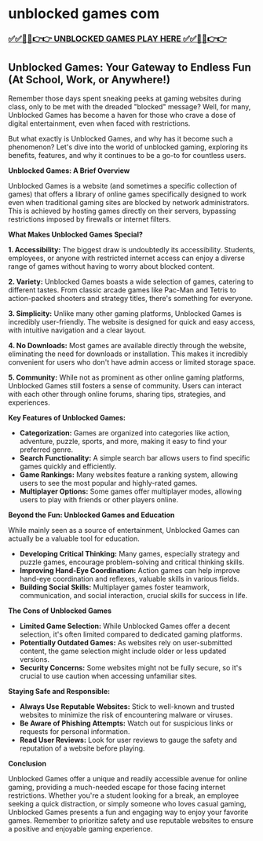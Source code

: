 # unblocked games com

### [✅✅🔴🔴👉👉 UNBLOCKED GAMES PLAY HERE ✅✅🔴🔴👉👉](https://topstoryindia.com)

## Unblocked Games: Your Gateway to Endless Fun (At School, Work, or Anywhere!)

Remember those days spent sneaking peeks at gaming websites during class, only to be met with the dreaded "blocked" message? Well, for many, Unblocked Games has become a haven for those who crave a dose of digital entertainment, even when faced with restrictions. 

But what exactly is Unblocked Games, and why has it become such a phenomenon? Let's dive into the world of unblocked gaming, exploring its benefits, features, and why it continues to be a go-to for countless users.

**Unblocked Games: A Brief Overview**

Unblocked Games is a website (and sometimes a specific collection of games) that offers a library of online games specifically designed to work even when traditional gaming sites are blocked by network administrators. This is achieved by hosting games directly on their servers, bypassing restrictions imposed by firewalls or internet filters.

**What Makes Unblocked Games Special?**

**1. Accessibility:** The biggest draw is undoubtedly its accessibility. Students, employees, or anyone with restricted internet access can enjoy a diverse range of games without having to worry about blocked content.

**2. Variety:** Unblocked Games boasts a wide selection of games, catering to different tastes. From classic arcade games like Pac-Man and Tetris to action-packed shooters and strategy titles, there's something for everyone.

**3. Simplicity:** Unlike many other gaming platforms, Unblocked Games is incredibly user-friendly. The website is designed for quick and easy access, with intuitive navigation and a clear layout. 

**4. No Downloads:** Most games are available directly through the website, eliminating the need for downloads or installation. This makes it incredibly convenient for users who don't have admin access or limited storage space.

**5. Community:** While not as prominent as other online gaming platforms, Unblocked Games still fosters a sense of community. Users can interact with each other through online forums, sharing tips, strategies, and experiences.

**Key Features of Unblocked Games:**

* **Categorization:** Games are organized into categories like action, adventure, puzzle, sports, and more, making it easy to find your preferred genre.
* **Search Functionality:** A simple search bar allows users to find specific games quickly and efficiently.
* **Game Rankings:** Many websites feature a ranking system, allowing users to see the most popular and highly-rated games.
* **Multiplayer Options:** Some games offer multiplayer modes, allowing users to play with friends or other players online.

**Beyond the Fun: Unblocked Games and Education**

While mainly seen as a source of entertainment, Unblocked Games can actually be a valuable tool for education. 

* **Developing Critical Thinking:** Many games, especially strategy and puzzle games, encourage problem-solving and critical thinking skills.
* **Improving Hand-Eye Coordination:** Action games can help improve hand-eye coordination and reflexes, valuable skills in various fields.
* **Building Social Skills:** Multiplayer games foster teamwork, communication, and social interaction, crucial skills for success in life.

**The Cons of Unblocked Games**

* **Limited Game Selection:** While Unblocked Games offer a decent selection, it's often limited compared to dedicated gaming platforms.
* **Potentially Outdated Games:** As websites rely on user-submitted content, the game selection might include older or less updated versions.
* **Security Concerns:** Some websites might not be fully secure, so it's crucial to use caution when accessing unfamiliar sites.

**Staying Safe and Responsible:**

* **Always Use Reputable Websites:** Stick to well-known and trusted websites to minimize the risk of encountering malware or viruses.
* **Be Aware of Phishing Attempts:** Watch out for suspicious links or requests for personal information.
* **Read User Reviews:** Look for user reviews to gauge the safety and reputation of a website before playing.

**Conclusion**

Unblocked Games offer a unique and readily accessible avenue for online gaming, providing a much-needed escape for those facing internet restrictions. Whether you're a student looking for a break, an employee seeking a quick distraction, or simply someone who loves casual gaming, Unblocked Games presents a fun and engaging way to enjoy your favorite games. Remember to prioritize safety and use reputable websites to ensure a positive and enjoyable gaming experience. 
